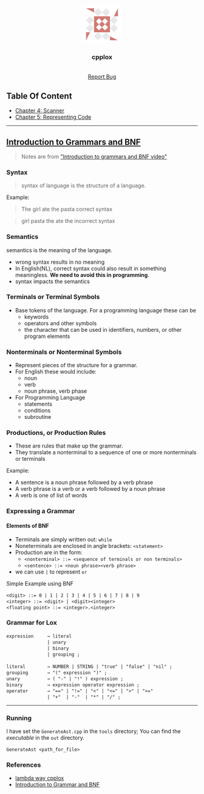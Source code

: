 ﻿ <!-- PROJECT LOGO -->
<br />
<p style="text-align: center" align="center">
  <a href="https://github.com/kana800/sinlang">
  <img src=".images/sinlang.png" alt="logo"> 
  </a>

  <h3 align="center">cpplox</h3>
  <p align="center">
    <br />
    <a href="https://github.com/kana800/sinlang/issues">Report Bug</a>
  </p>
</p>


## Table Of Content

- [Chapter 4: Scanner](https://github.com/kana800/sinlang/tree/chp4)
- [Chapter 5: Representing Code](https://github.com/kana800/sinlang/tree/chp5)

---

## [Introduction to Grammars and BNF](https://www.youtube.com/watch?v=F25ez8s3AsQ)

> Notes are from ["Introduction to grammars and BNF video"](https://www.youtube.com/watch?v=F25ez8s3AsQ)


### Syntax

> syntax of language is the structure of a language.

Example: 

>The girl ate the pasta
correct syntax

> girl pasta the ate the 
incorrect syntax

### Semantics

semantics is the meaning of the language.

- wrong syntax results in no meaning
- In English(NL), correct syntax could also result in something meaningless. **We need to avoid this in programming**. 
- syntax impacts the semantics

### Terminals or Terminal Symbols

- Base tokens of the language. For a programming language these can be
    - keywords
    - operators and other symbols
    - the character that can be used in identifiers, numbers, or other program elements

### Nonterminals or Nonterminal Symbols

- Represent pieces of the structure for a grammar.
- For English these would include:
    - noun 
    - verb
    - noun phrase, verb phase
- For Programming Language
    - statements
    - conditions
    - subroutine

### Productions, or Production Rules

- These are rules that make up the grammar. 
- They translate a nonterminal to a sequence of one or more nonterminals or terminals

Example:
- A sentence is a noun phrase followed by a verb phrase
- A verb phrase is a verb or a verb followed by a noun phrase
- A verb is one of list of words

### Expressing a Grammar

#### Elements of BNF
 
- Terminals are simply written out: `while`
- Noneterminals are enclosed in angle brackets: `<statement>`
- Production are in the form:
    - `<nonterminal> ::= <sequence of terminals or non terminals>`
    - `<sentence> ::= <noun phrase><verb phrase>`
- we can use `|` to represent `or`

Simple Example using BNF

```
<digit> ::= 0 | 1 | 2 | 3 | 4 | 5 | 6 | 7 | 8 | 9
<integer> ::= <digit> | <digit><integer>
<floating point> ::= <integer>.<integer>
```

### Grammar for Lox

```
expression     → literal
               | unary
               | binary
               | grouping ;

literal        → NUMBER | STRING | "true" | "false" | "nil" ;
grouping       → "(" expression ")" ;
unary          → ( "-" | "!" ) expression ;
binary         → expression operator expression ;
operator       → "==" | "!=" | "<" | "<=" | ">" | ">="
               | "+"  | "-"  | "*" | "/" ;
```


---

### Running

I have set the `GenerateAst.cpp` in the `tools` directory; You can find the *executable* in the `out` directory.

```
GenerateAst <path_for_file>
```

### References

- [lambda way cpplox](https://github.com/the-lambda-way/CppLox/blob/master/chapter5)
- [Introduction to Grammar and BNF](https://www.youtube.com/watch?v=F25ez8s3AsQ)
